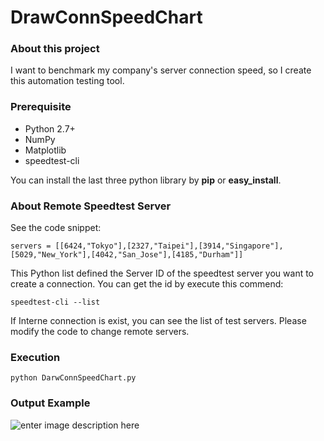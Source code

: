 # DrawConnSpeedChart

### About this project
I want to benchmark my company's server connection speed, so I create this automation testing tool. 

### Prerequisite
  * Python 2.7+
  * NumPy
  * Matplotlib
  * speedtest-cli

You can install the last three python library by **pip** or **easy_install**.

### About Remote Speedtest Server
See the code snippet:
```
servers = [[6424,"Tokyo"],[2327,"Taipei"],[3914,"Singapore"],[5029,"New_York"],[4042,"San_Jose"],[4185,"Durham"]]
```
This Python list defined the Server ID of the speedtest server you want to create a connection. You can get the id by execute this commend:
```
speedtest-cli --list
```  
If Interne connection is exist, you can see the list of test servers. Please modify the code to change remote servers.

### Execution
```
python DarwConnSpeedChart.py
```

### Output Example
![enter image description here](https://lh3.googleusercontent.com/-BevfM0yGscY/Vd2OscLmAXI/AAAAAAABtA8/VHb2JP_NrlU/s0/2015082609Benchmark.png "2015082609Benchmark.png")




